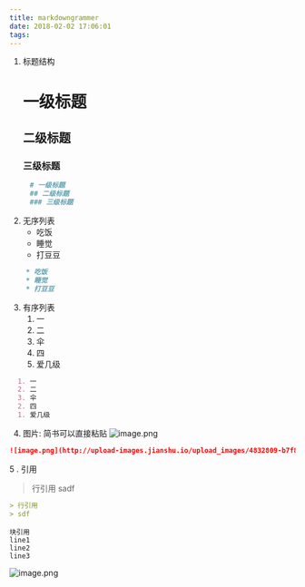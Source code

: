 ```yaml
---
title: markdowngrammer
date: 2018-02-02 17:06:01
tags:
---
```

1. 标题结构
     # 一级标题  
     ## 二级标题
     ### 三级标题
```markdown
     # 一级标题  
     ## 二级标题
     ### 三级标题
```

2. 无序列表
    * 吃饭
    * 睡觉
    * 打豆豆
```markdown
    * 吃饭
    * 睡觉
    * 打豆豆
 ```
3. 有序列表
    1. 一
    2. 二
    3. 伞
    2. 四
    1. 爱几级
  ```markdown
    1. 一
    2. 二
    3. 伞
    2. 四
    1. 爱几级
```
  
4. 图片: 简书可以直接粘贴
![image.png](http://upload-images.jianshu.io/upload_images/4832809-b7f8c7d4acfaa559.png?imageMogr2/auto-orient/strip%7CimageView2/2/w/1240)
```markdown
![image.png](http://upload-images.jianshu.io/upload_images/4832809-b7f8c7d4acfaa559.png?imageMogr2/auto-orient/strip%7CimageView2/2/w/1240)
```
5 . 引用
> 行引用
sadf
```markdown
> 行引用
> sdf
```
```
块引用
line1
line2
line3
```
![image.png](http://upload-images.jianshu.io/upload_images/4832809-8fa73997332fede8.png?imageMogr2/auto-orient/strip%7CimageView2/2/w/1240)

